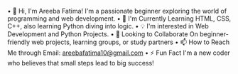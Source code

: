• 👋 Hi, I'm Areeba Fatima! I'm a passionate beginner exploring the world of programming and web development.
• 🌱 I'm Currently Learning
HTML, CSS, C++, also learning Python diving into logic.
• 💡 I'm interested in Web Development and Python Projects.
• 🤝 Looking to Collaborate On beginner-friendly web projects, learning groups, or study partners
• 📫 How to Reach Me through Email: areebafatima10@gmail.com
• ⚡ Fun Fact I'm a new coder who believes that small steps lead to big success!


